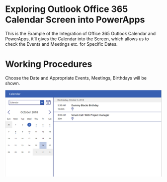# Exploring Outlook Office 365 Calendar Screen into PowerApps
This is the Example of the Integration of Office 365 Outlook Calendar and PowerApps, it’ll gives the Calendar into the Screen, which allows us to check the Events and Meetings etc. for Specific Dates.

# Working Procedures
Choose the Date and Appropriate Events, Meetings, Birthdays will be shown.

![PowerApps Calendar Screen](https://github.com/mindlabco/Exploring-Outlook-Office-365-Calendar-Screen-into-PowerApps/blob/master/PowerApps%20Calendar%20Screen.png)
